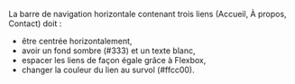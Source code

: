 La barre de navigation horizontale contenant trois liens (Accueil, À propos, Contact) doit :

- être centrée horizontalement,
- avoir un fond sombre (#333) et un texte blanc,
- espacer les liens de façon égale grâce à Flexbox,
- changer la couleur du lien au survol (#ffcc00).